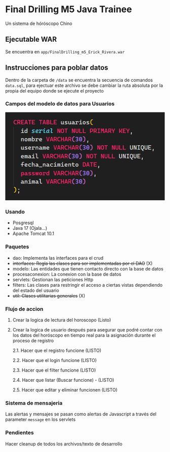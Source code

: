 # Final Drilling M5 Java Trainee

Un sistema de hóróscopo Chino

## Ejecutable WAR

Se encuentra en `app/FinalDrilling_m5_Erick_Rivera.war`

## Instrucciones para poblar datos

Dentro de la carpeta de `/data` se encuentra la secuencia de comandos `data.sql`, para ejectuar este archivo se debe cambiar la ruta absoluta por la propia del equipo donde se ejecute el proyecto

### Campos del modelo de datos para Usuarios

![alt text](image.png)

### Usando

- Posgresql
- Java 17 (Ojala...)
- Apache Tomcat 10.1

### Paquetes

- dao: Implementa las interfaces para el crud
- ~~interfaces: Regla las clases para ser implementadas por el DAO~~ (X)
- modelo: Las entidades que tienen contacto directo con la base de datos
- procesaconexion: La conexion con la base de datos
- servlets: Gestionan las peticiones Http
- filters: Las clases para restringir el acceso a ciertas vistas dependiendo del estado del usuario
- ~~util: Clases utilitarias generales~~ (X)

### Flujo de accion
  1. Crear la logica de lectura del horoscopo (Listo)

  2. Crear la logica de usuario después para asegurar que podré contar con los datos del horóscopo en tiempo real para la asignación durante el proceso de registro

      2.1. Hacer que el registro funcione (LISTO)
 
      2.2. Hacer que el login funcione (LISTO)
 
      2.3. Hacer que el filter funcione (LISTO)
 
      2.4. Hacer que listar (Buscar funcione) - (LISTO)
 
      2.5. Hacer que editar y eliminar funcionen (LISTO)
 

### Sistema de mensajeria

Las alertas y mensajes se pasan como alertas de Javascript a través del parameter `message` en los servlets

### Pendientes

Hacer cleanup de todos los archivos/texto de desarrollo